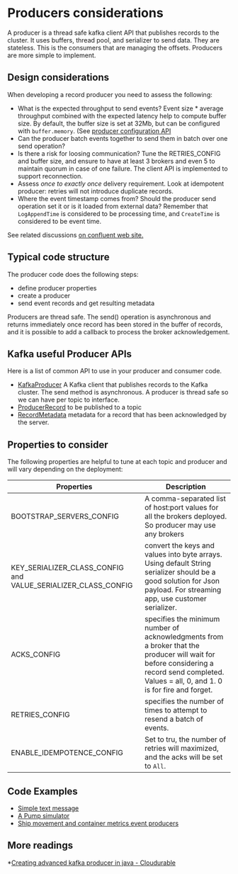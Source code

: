 # Producers considerations 

A producer is a thread safe kafka client API that publishes records to the cluster. It uses buffers, thread pool, and serializer to send data. They are stateless. This is the consumers that are managing the offsets. Producers are more simple to implement. 

## Design considerations

When developing a record producer you need to assess the following:

* What is the expected throughput to send events? Event size * average throughput combined with the expected latency help to compute buffer size. By default, the buffer size is set at 32Mb, but can be configured with `buffer.memory`. (See [producer configuration API](https://kafka.apache.org/10/javadoc/org/apache/kafka/clients/producer/ProducerConfig.html)
* Can the producer batch events together to send them in batch over one send operation?
* Is there a risk for loosing communication? Tune the RETRIES_CONFIG and buffer size, and ensure to have at least 3 brokers and even 5 to maintain quorum in case of one failure. The client API is implemented to support reconnection.
* Assess *once to exactly once* delivery requirement. Look at idempotent producer: retries will not introduce duplicate records.
* Where the event timestamp comes from? Should the producer send operation set it or is it loaded from external data? Remember that `LogAppendTime` is considered to be processing time, and `CreateTime` is considered to be event time.

See related discussions [on confluent web site.](https://www.confluent.io/blog/put-several-event-types-kafka-topic/)

## Typical code structure

The producer code does the following steps:

* define producer properties
* create a producer 
* send event records and get resulting metadata

Producers are thread safe. The send() operation is asynchronous and returns immediately once record has been stored in the buffer of records, and it is possible to add a callback to process the broker acknowledgement. 

## Kafka useful Producer APIs

Here is a list of common API to use in your producer and consumer code.

* [KafkaProducer](https://kafka.apache.org/11/javadoc/org/apache/kafka/clients/producer/KafkaProducer.html) A Kafka client that publishes records to the Kafka cluster.  The send method is asynchronous. A producer is thread safe so we can have per topic to interface. 
* [ProducerRecord](https://kafka.apache.org/11/javadoc/org/apache/kafka/clients/producer/ProducerRecord.html) to be published to a topic
* [RecordMetadata](https://kafka.apache.org/11/javadoc/org/apache/kafka/clients/producer/RecordMetadata.html) metadata for a record that has been acknowledged by the server.

## Properties to consider

The following properties are helpful to tune at each topic and producer and will vary depending on the deployment:  

 | Properties | Description |
 | --- | --- |
 | BOOTSTRAP_SERVERS_CONFIG |  A comma-separated list of host:port values for all the brokers deployed. So producer may use any brokers |
 | KEY_SERIALIZER_CLASS_CONFIG and VALUE_SERIALIZER_CLASS_CONFIG |convert the keys and values into byte arrays. Using default String serializer should be a good solution for Json payload. For streaming app, use customer serializer.|
 | ACKS_CONFIG | specifies the minimum number of acknowledgments from a broker that the producer will wait for before considering a record send completed. Values = all, 0, and 1. 0 is for fire and forget. |
 | RETRIES_CONFIG | specifies the number of times to attempt to resend a batch of events. |
 | ENABLE_IDEMPOTENCE_CONFIG | Set to tru, the number of retries will maximized, and the acks will be set to `All`.|  


## Code Examples

* [Simple text message](https://github.com/ibm-cloud-architecture/refarch-asset-analytics/blob/master/asset-event-producer/src/main/java/ibm/cte/kafka/play/SimpleProducer.java)
* [A Pump simulator](https://github.com/ibm-cloud-architecture/refarch-asset-analytics/tree/master/asset-event-producer#pump-simulator)
* [Ship movement and container metrics event producers]()

## More readings

*[Creating advanced kafka producer in java - Cloudurable](http://cloudurable.com/blog/kafka-tutorial-kafka-producer-advanced-java-examples/index.html)